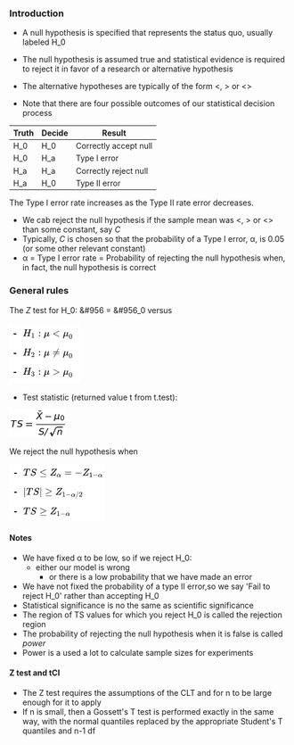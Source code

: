 
### Introduction

* A null hypothesis is specified that represents the status quo,
  usually labeled H_0
* The null hypothesis is assumed true and statistical evidence is required
  to reject it in favor of a research or alternative hypothesis 

* The alternative hypotheses are typically of the form <, > or <>
* Note that there are four possible outcomes of our statistical decision process

Truth | Decide | Result |
---|---|---|
H_0 | H_0 | Correctly accept null |
H_0 | H_a | Type I error |
H_a | H_a | Correctly reject null |
H_a | H_0 | Type II error |

The Type I error rate increases as the Type II rate error decreases.

* We cab reject the null hypothesis if the sample mean was <, > or <> than some constant, say _C_
* Typically, _C_ is chosen so that the probability of a Type I error, &#945;, is 0.05 (or some other relevant constant)
* &#945; = Type I error rate = Probability of rejecting the null hypothesis when, in fact, the null hypothesis is correct

### General rules

The _Z_ test for H_0: &#956 = &#956_0 versus 

![zHyp](equations/zHyp.png?raw=true)
	
* Test statistic (returned value t from t.test):

![TS = \frac{\bar{X} - \mu_0}{S / \sqrt{n}}](equations/zTest.png?raw=true)

We reject the null hypothesis when 

![zHyp2](equations/zHyp2.png?raw=true)


#### Notes

* We have fixed &#945; to be low, so if we reject H_0: 
  * either our model is wrong
	* or there is a low probability that we have made an error
* We have not fixed the probability of a type II error,so we say 'Fail to reject H_0' rather than accepting H_0
* Statistical significance is no the same as scientific significance
* The region of TS values for which you reject H_0 is called the rejection region
* The probability of rejecting the null hypothesis when it is false is called *power*
* Power is a used a lot to calculate sample sizes for experiments

#### Z test and tCI

* The Z test requires the assumptions of the CLT and for n to be large enough
  for it to apply
* If n is small, then a Gossett's T test is performed exactly in the same way,
  with the normal quantiles replaced by the appropriate Student's T quantiles and
  n-1 df


